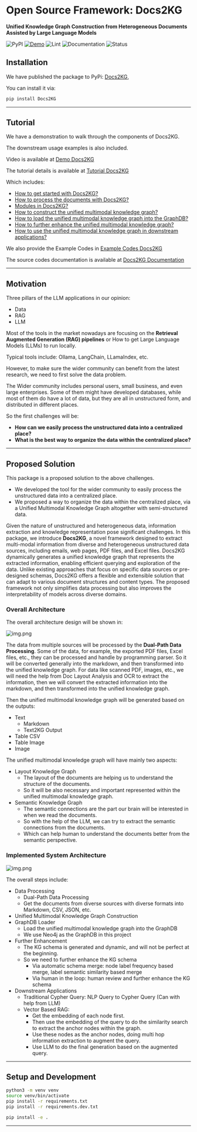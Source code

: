# Open Source Framework: Docs2KG

**Unified Knowledge Graph Construction from Heterogeneous Documents Assisted by Large
Language Models**

![PyPI](https://img.shields.io/pypi/v/Docs2KG)
[![Demo](https://img.shields.io/badge/Demo-Available-blue)](https://docs2kg.ai4wa.com/Video/)
![Lint](https://github.com/AI4WA/Docs2KG/actions/workflows/lint.yml/badge.svg)
![Documentation](https://github.com/AI4WA/Docs2KG/actions/workflows/docs.yml/badge.svg)
![Status](https://img.shields.io/badge/Status-Work%20in%20Progress-yellow)

## Installation

We have published the package to PyPi: [Docs2KG](https://pypi.org/project/Docs2KG/),

You can install it via:

```bash
pip install Docs2KG
```

---

## Tutorial

We have a demonstration to walk through the components of Docs2KG.

The downstream usage examples is also included.

Video is available at [Demo Docs2KG](https://docs2kg.ai4wa.com/Video/)

The tutorial details is available at [Tutorial Docs2KG](https://docs2kg.ai4wa.com/Tutorial/)

Which includes:

- [How to get started with Docs2KG?](https://docs2kg.ai4wa.com/Tutorial/GettingStarted/)
- [How to process the documents with Docs2KG?](https://docs2kg.ai4wa.com/Tutorial/Processing/)
- [Modules in Docs2KG?](https://docs2kg.ai4wa.com/Tutorial/Modules/)
- [How to construct the unified multimodal knowledge graph?](https://docs2kg.ai4wa.com/Tutorial/Construction/)
- [How to load the unified multimodal knowledge graph into the GraphDB?](https://docs2kg.ai4wa.com/Tutorial/Loader/)
- [How to further enhance the unified multimodal knowledge graph?](https://docs2kg.ai4wa.com/Tutorial/Enhancement/)
- [How to use the unified multimodal knowledge graph in downstream applications?](https://docs2kg.ai4wa.com/Tutorial/Applications/)

We also provide the Example Codes in [Example Codes Docs2KG](https://docs2kg.ai4wa.com/examples/parser/pdf/pdf_process/)

The source codes documentation is available at [Docs2KG Documentation](https://docs2kg.ai4wa.com/sources/rag/neo4j_rag/)

---

## Motivation

Three pillars of the LLM applications in our opinion:

- Data
- RAG
- LLM

Most of the tools in the market nowadays are focusing on the **Retrieval Augmented Generation (RAG) pipelines** or
How to get Large Language Models (LLMs) to run locally.

Typical tools include: Ollama, LangChain, LLamaIndex, etc.

However, to make sure the wider community can benefit from the latest research, we need to first solve the data problem.

The Wider community includes personal users, small business, and even large enterprises.
Some of them might have developed databases, while most of them do have a lot of data, but they are all in unstructured
form, and distributed in different places.

So the first challenges will be:

- **How can we easily process the unstructured data into a centralized place?**
- **What is the best way to organize the data within the centralized place?**

---

## Proposed Solution

This package is a proposed solution to the above challenges.

- We developed the tool for the wider community to easily process the unstructured data into a centralized place.
- We proposed a way to organize the data within the centralized place, via a Unified Multimodal Knowledge Graph
  altogether with semi-structured data.

Given the nature of unstructured and heterogeneous data, information extraction and knowledge representation pose
significant challenges.
In this package, we introduce **Docs2KG**, a novel framework designed to extract multi-modal information from diverse
and heterogeneous unstructured data sources, including emails, web pages, PDF files, and Excel files.
Docs2KG dynamically generates a unified knowledge graph that represents the extracted information, enabling efficient
querying and exploration of the data.
Unlike existing approaches that focus on specific data sources or pre-designed schemas, Docs2KG offers a flexible and
extensible solution that can adapt to various document structures and content types.
The proposed framework not only simplifies data processing but also improves the interpretability of
models across diverse domains.

### Overall Architecture

The overall architecture design will be shown in:

![img.png](docs/images/Docs2KG.jpg)

The data from multiple sources will be processed by the **Dual-Path Data Processing**.
Some of the data, for example, the exported PDF files, Excel files, etc., they can be processed and handle by
programming parser.
So it will be converted generally into the markdown, and then transformed into the unified knowledge graph.
For data like scanned PDF, images, etc., we will need the help from Doc Layout Analysis and OCR to extract the
information,
then we will convert the extracted information into the markdown, and then transformed into the unified knowledge graph.

Then the unified multimodal knowledge graph will be generated based on the outputs:

- Text
    - Markdown
    - Text2KG Output
- Table CSV
- Table Image
- Image

The unified multimodal knowledge graph will have mainly two aspects:

- Layout Knowledge Graph
    - The layout of the documents are helping us to understand the structure of the documents.
    - So it will be also necessary and important represented within the unified multimodal knowledge graph.
- Semantic Knowledge Graph
    - The semantic connections are the part our brain will be interested in when we read the documents.
    - So with the help of the LLM, we can try to extract the semantic connections from the documents.
    - Which can help human to understand the documents better from the semantic perspective.

### Implemented System Architecture

![img.png](docs/images/Modules.jpg)

The overall steps include:

- Data Processing
    - Dual-Path Data Processing
    - Get the documents from diverse sources with diverse formats into Markdown, CSV, JSON, etc.
- Unified Multimodal Knowledge Graph Construction
- GraphDB Loader
    - Load the unified multimodal knowledge graph into the GraphDB
    - We use Neo4j as the GraphDB in this project
- Further Enhancement
    - The KG schema is generated and dynamic, and will not be perfect at the beginning.
    - So we need to further enhance the KG schema
        - Via automatic schema merge: node label frequency based merge, label semantic similarity based merge
        - Via human in the loop: human review and further enhance the KG schema
- Downstream Applications
    - Traditional Cypher Query: NLP Query to Cypher Query (Can with help from LLM)
    - Vector Based RAG:
        - Get the embedding of each node first.
        - Then use the embedding of the query to do the similarity search to extract the anchor nodes within the graph.
        - Use these nodes as the anchor nodes, doing multi hop information extraction to augment the query.
        - Use LLM to do the final generation based on the augmented query.

---

## Setup and Development

```bash
python3 -m venv venv
source venv/bin/activate
pip install -r requirements.txt
pip install -r requirements.dev.txt

pip install -e .
```

---